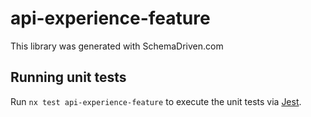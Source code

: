 
# api-experience-feature

This library was generated with SchemaDriven.com

## Running unit tests

Run `nx test api-experience-feature` to execute the unit tests via [Jest](https://jestjs.io).


